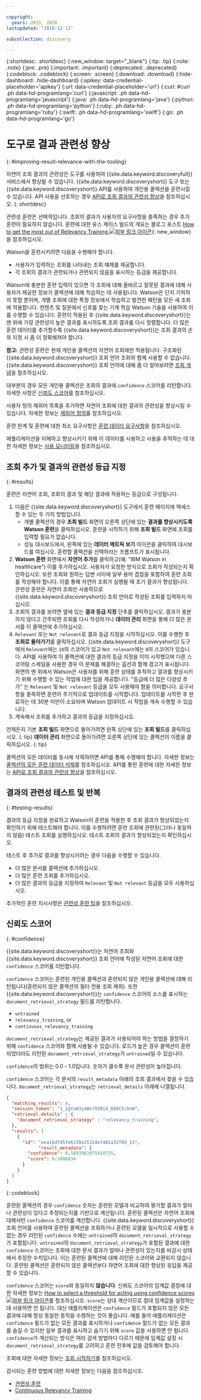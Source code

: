 ```yaml
---

copyright:
  years: 2015, 2018
lastupdated: "2018-12-11"

subcollection: discovery

---
```


{:shortdesc: .shortdesc}
{:new_window: target="_blank"}
{:tip: .tip}
{:note: .note}
{:pre: .pre}
{:important: .important}
{:deprecated: .deprecated}
{:codeblock: .codeblock}
{:screen: .screen}
{:download: .download}
{:hide-dashboard: .hide-dashboard}
{:apikey: data-credential-placeholder='apikey'} 
{:url: data-credential-placeholder='url'}
{:curl: #curl .ph data-hd-programlang='curl'}
{:javascript: .ph data-hd-programlang='javascript'}
{:java: .ph data-hd-programlang='java'}
{:python: .ph data-hd-programlang='python'}
{:ruby: .ph data-hd-programlang='ruby'}
{:swift: .ph data-hd-programlang='swift'}
{:go: .ph data-hd-programlang='go'}

# 도구로 결과 관련성 향상
{: #improving-result-relevance-with-the-tooling}

자연어 조회 결과의 관련성은 도구를 사용하여 {{site.data.keyword.discoveryfull}} 서비스에서 향상될 수 있습니다. {{site.data.keyword.discoveryshort}} 도구 또는 {{site.data.keyword.discoveryshort}} API를 사용하여 개인용 콜렉션을 훈련시킬 수 있습니다. API 사용을 선호하는 경우 [API로 조회 결과의 관련성 향상](/docs/services/discovery?topic=discovery-improving-result-relevance-with-the-api#improving-result-relevance-with-the-api)을 참조하십시오.
{: shortdesc}

관련성 훈련은 선택적입니다. 조회의 결과가 사용자의 요구사항을 충족하는 경우 추가 훈련이 필요하지 않습니다. 훈련에 대한 유스 케이스 빌드의 개요는 블로그 포스트 [How to get the most out of Relevancy Training ![외부 링크 아이콘](../../icons/launch-glyph.svg "외부 링크 아이콘")](https://developer.ibm.com/dwblog/2017/get-relevancy-training/){: new_window}을 참조하십시오.

Watson을 훈련시키려면 다음을 수행해야 합니다.

  -   사용자가 입력하는 조회를 나타내는 조회 예제를 제공합니다.
  -   각 조회의 결과가 관련되거나 관련되지 않음을 표시하는 등급을 제공합니다.

Watson에 충분한 훈련 입력이 있으면 각 조회에 대해 올바르고 잘못된 결과에 대해 사용자가 제공한 정보가 콜렉션에 대해 학습하는 데 사용됩니다. Watson은 단지 기억하지 못할 뿐이며, 개별 조회에 대한 특정 정보에서 학습하고 발견한 패턴을 모든 새 조회에 적용합니다. 컨텐츠 및 질문에서 신호를 찾는 기계 학습 Watson 기술을 사용하여 이를 수행할 수 있습니다. 훈련이 적용된 후 {{site.data.keyword.discoveryshort}}는 맨 위에 가장 관련성이 높은 결과를 표시하도록 조회 결과를 다시 정렬합니다. 더 많은 훈련 데이터를 추가할수록 {{site.data.keyword.discoveryshort}}는 조회 결과의 순위 지정 시 좀 더 정확해져야 합니다.

**참고:** 관련성 훈련은 현재 개인용 콜렉션의 자연어 조회에만 적용됩니다. 구조화된 {{site.data.keyword.discoveryshort}} 조회 언어 조회와 함께 사용할 수 없습니다. {{site.data.keyword.discoveryshort}} 조회 언어에 대해 좀 더 알아보려면 [조회 개념](/docs/services/discovery?topic=discovery-query-concepts#query-concepts)을 참조하십시오.

대부분의 경우 모든 개인용 콜렉션은 조회의 결과에 `confidence` 스코어를 리턴합니다. 자세한 사항은 [신뢰도 스코어](/docs/services/discovery?topic=discovery-improving-result-relevance-with-the-tooling#confidence)를 참조하십시오.

사용자 정의 제외어 목록을 추가하면 자연어 조회에 대한 결과의 관련성을 향상시킬 수 있습니다. 자세한 정보는 [제외어 정의](/docs/services/discovery?topic=discovery-query-concepts#stopwords)를 참조하십시오.

훈련 한계 및 훈련에 대한 최소 요구사항은 [훈련 데이터 요구사항](/docs/services/discovery?topic=discovery-improving-result-relevance-with-the-api#reqs)을 참조하십시오.

애플리케이션을 이해하고 향상시키기 위해 이 데이터를 사용하고 사용을 추적하는 데 대한 자세한 정보는 [사용 모니터링](/docs/services/discovery?topic=discovery-usage#usage)을 참조하십시오.

## 조회 추가 및 결과의 관련성 등급 지정
{: #results}

훈련은 자연어 조회, 조회의 결과 및 해당 결과에 적용하는 등급으로 구성됩니다.

1.  다음은 {{site.data.keyword.discoveryshort}} 도구에서 훈련 페이지에 액세스할 수 있는 두 가지 방법입니다.
    - 개별 콜렉션의 경우 **조회 빌드** 화면의 오른쪽 상단에 있는 **결과를 향상시키도록 Watson 훈련**을 클릭하십시오. 훈련을 시작하기 위해 **조회 빌드** 화면에 조회를 입력할 필요가 없습니다. 
    - 성능 대시보드에서, 왼쪽에 있는 **데이터 메트릭 보기** 아이콘을 클릭하여 대시보드를 여십시오. 훈련할 콜렉션을 선택하라는 프롬프트가 표시됩니다.
1.  **Watson 훈련** 화면에서 **자연어 추가**를 클릭하고(예: "IBM Watson in healthcare") 이를 추가하십시오. 사용자가 요청한 방식으로 조회가 작성되는지 확인하십시오. 또한 조회와 원하는 답변 사이에 일부 용어 겹침을 포함하여 훈련 조회를 작성해야 합니다. 이를 통해 자연어 조회가 실행될 때 초기 결과가 향상됩니다. 관련성 훈련은 자연어 조회만 사용하므로 {{site.data.keyword.discoveryshort}} 조회 언어로 작성된 조회를 입력하지 마십시오.
1.  조회의 결과를 보려면 옆에 있는 **결과 등급 지정** 단추를 클릭하십시오. 결과가 충분하지 않다고 간주되면 조회를 다시 작성하거나 **데이터 관리** 화면을 통해 더 많은 문서를 이 콜렉션에 추가하십시오.
1.  `Relevant` 또는 `Not relevant`로 결과 등급 지정을 시작하십시오. 이를 수행한 후 **조회로 돌아가기**를 클릭하십시오. {{site.data.keyword.discoveryshort}} 도구에서 `Relevant`에는 `10`의 스코어가 있고 `Not relevant`에는 `0`의 스코어가 있습니다. API를 사용하여 이 콜렉션에 대한 결과의 등급 지정을 이미 시작했으며 다른 스코어링 스케일을 사용한 경우 이 문제를 해결하는 옵션과 함께 경고가 표시됩니다.
    화면의 맨 위에서 Watson은 사용자를 위해 훈련 상태를 추적하고 결과를 향상시키기 위해 수행할 수 있는 작업에 대한 팁을 제공합니다. "등급에 더 많은 다양성 추가" 는 `Relevant` 및 `Not relevant` 등급을 모두 사용해야 함을 의미합니다. 요구사항을 충족하면 훈련이 주기적으로 업데이트를 시작합니다. 업데이트를 시작한 후 완료하는 데 30분 미만이 소요되며 Watson 업데이트 시 작업을 계속 수행할 수 있습니다.
1.  계속해서 조회를 추가하고 결과의 등급을 지정하십시오.

언제든지 기본 **조회 빌드** 화면으로 돌아가려면 왼쪽 상단에 있는 **조회 빌드**를 클릭하십시오.
{: tip}
**데이터 관리** 화면으로 돌아가려면 오른쪽 상단에 있는 콜렉션의 이름을 클릭하십시오.
{: tip}

콜렉션의 모든 데이터를 동시에 삭제하려면 API를 통해 수행해야 합니다. 자세한 정보는 [콜렉션의 모든 훈련 데이터 삭제](https://{DomainName}/apidocs/discovery#delete-all-training-data)를 참조하십시오. API를 통한 훈련에 대한 자세한 정보는 [API로 조회 결과의 관련성 향상](/docs/services/discovery?topic=discovery-improving-result-relevance-with-the-api#improving-result-relevance-with-the-api)을 참조하십시오.

## 결과의 관련성 테스트 및 반복
{: #testing-results}

결과의 등급 지정을 완료하고 Watson이 훈련을 적용한 후 조회 결과가 향상되었는지 확인하기 위해 테스트해야 합니다. 이를 수행하려면 훈련 조회에 관련된(그러나 동일하지 않음) 테스트 조회를 실행하십시오. 테스트 조회의 결과가 향상되었는지 확인하십시오.

테스트 후 추가로 결과를 향상시키려는 경우 다음을 수행할 수 있습니다.
- 더 많은 문서를 콜렉션에 추가하십시오.
- 더 많은 훈련 조회를 추가하십시오.
- 더 많은 결과의 등급을 지정하여 `Relevant` 및 `Not relevant` 등급을 모두 사용하십시오.

추가적인 훈련 지시사항은 [관련성 훈련 팁](/docs/services/discovery?topic=discovery-relevancy-tips#relevancy-tips)을 참조하십시오.

## 신뢰도 스코어
{: #confidence}

{{site.data.keyword.discoveryshort}}는 자연어 조회와 {{site.data.keyword.discoveryshort}} 조회 언어에 작성된 자연어 조회에 대한 `confidence` 스코어를 리턴합니다. 

`confidence` 스코어는 훈련된 개인용 콜렉션과 훈련되지 않은 개인용 콜렉션에 대해 리턴됩니다(훈련되지 않은 콜렉션의 필터 전용 조회 제외). 또한 {{site.data.keyword.discoveryshort}}는 `confidence` 스코어의 소스를 표시하는 `document_retrieval_strategy` 필드를 리턴합니다. 
-  `untrained`
-  `relevancy_training`, or
-  `continuous_relevancy_training`

`document_retrieval_strategy`는 제공된 결과가 사용되어야 하는 방법을 결정하기 위해 `confidence` 스코어와 함께 사용될 수 있습니다. 로드가 높은 경우 콜렉션이 훈련되었더라도 리턴된 `document_retrieval_strategy`가 `untrained`일 수 있습니다. 

`confidence`의 범위는 0.0 - 1.0입니다. 숫자가 클수록 문서 관련성이 높아집니다.

`confidence` 스코어는 각 문서의 `result_metadata` 아래의 조회 결과에서 찾을 수 있습니다. `document_retrieval_strategy`는 `retrieval_details` 아래에 나열됩니다.

```json
{
  "matching_results": 4,
  "session_token": "1_2gYuWJyaWx792Ni4_DQ4C5cbnW",
  "retrieval_details" : {
    "document_retrieval_strategy" : "relevancy_training",
  },
  "results": [
    {
      "id": "eea16dfd5fe6139a25324e7481a32f89_13",
            "result_metadata": {
        "confidence": 0.5893963975910735,
        "score": 0.5006834
      }
    }
  ]
}
```
{: codeblock}

훈련된 콜렉션의 경우 `confidence` 숫자는 훈련된 모델과 비교하여 평가할 결과가 얼마나 관련성이 있다고 추정되는지를 기반으로 계산됩니다. 훈련된 콜렉션은 자연어 조회에 대해서만 `confidence` 스코어를 계산합니다. {{site.data.keyword.discoveryshort}} 조회 언어를 사용하여 훈련된 콜렉션을 조회하거나 훈련된 모델을 일시적으로 사용할 수 없는 경우 리턴된 `confidence` 수에는 `untrained`의 `document_retrieval_strategy`가 포함됩니다. `untrained`의 `document_retrieval_strategy`가 포함된 결과에 대한 `confidence` 스코어는 조회에 대한 문서 결과가 얼마나 관련성이 있는지를 비감시 상태에서 추정한 수치입니다. 이는 훈련된 콜렉션에 대해 리턴된 스코어와 교환되지 않습니다. 훈련된 콜렉션은 훈련되지 않은 콜렉션보다 자연어 조회에 대한 향상된 응답을 제공할 수 있습니다. 

`confidence` 스코어는 `score`와 동일하지 **않습니다**. 신뢰도 스코어의 임계값 결정에 대한 자세한 정보는 [How to select a threshold for acting using confidence scores ![외부 링크 아이콘](../../icons/launch-glyph.svg "외부 링크 아이콘")](https://developer.ibm.com/watson/blog/2016/06/23/how-to-select-a-threshold-for-acting-using-confidence-scores/)를 참조하십시오. `score`는 상대 계산이므로 절대 임계값을 설정하는 데 사용하면 안 됩니다. 대신 애플리케이션은 `confidence` 필드가 포함되지 않은 모든 결과에 대해 항상 동일한 동작을 수행하는 것이 좋습니다. 예를 들어 애플리케이션은 `confidence` 필드가 없는 모든 결과를 표시하거나 `confidence` 필드가 없는 모든 결과를 숨길 수 있지만 일부 결과를 표시하고 숨기기 위해 `score` 값을 사용하면 안 됩니다. `confidence`가 계산되는 방식은 여러 검색 방법마다 다르기 때문에 임계값 설정 시 `document_retrieval_strategy`를 고려하고 훈련 전후에 값을 검토해야 합니다. 

조회에 대한 자세한 정보는 [조회 시작하기](/docs/services/discovery?topic=discovery-getting-started-with-querying#getting-started-with-querying)를 참조하십시오.

감시되는 훈련 방법에 대한 자세한 정보는 다음을 참조하십시오.
-  [관련성 훈련](/docs/services/discovery?topic=discovery-improving-result-relevance-with-the-tooling#improving-result-relevance-with-the-tooling)
-  [Continuous Relevancy Training](/docs/services/discovery?topic=discovery-crt#crt)
